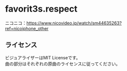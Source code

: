 # favorit3s.respect

ニコニコ：https://www.nicovideo.jp/watch/sm44635263?ref=nicoiphone_other

## ライセンス

ビジュアライザーはMIT Licenseです。\
曲の部分はそれぞれの原曲のライセンスに従ってください。
